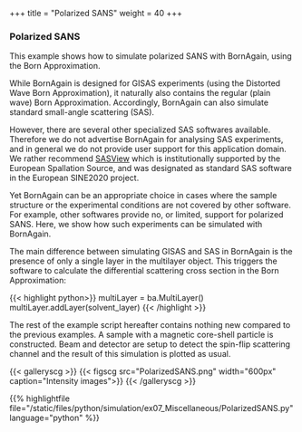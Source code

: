 +++
title = "Polarized SANS"
weight = 40
+++

### Polarized SANS

This example shows how to simulate polarized SANS with BornAgain, using the Born
Approximation.

While BornAgain is designed for GISAS experiments (using the Distorted Wave Born
Approximation), it naturally also contains the regular (plain wave) Born Approximation.
Accordingly, BornAgain can also simulate standard small-angle scattering (SAS).

However, there are several other specialized SAS softwares available. Therefore
we do not advertise BornAgain for analysing SAS experiments, and in general we do
not provide user support for this application domain.
We rather recommend [SASView](https://www.sasview.org/)
which is institutionally supported by the European Spallation Source,
and was designated as standard SAS software in the European SINE2020 project.

Yet BornAgain can be an appropriate choice in cases where the sample structure or
the experimental conditions are not covered by other software.
For example, other softwares provide no, or limited, support for polarized SANS.
Here, we show how such experiments can be simulated with BornAgain.

The main difference between simulating GISAS and SAS in BornAgain is the presence
of only a single layer in the multilayer object. This triggers the software to
calculate the differential scattering cross section in the Born Approximation:

{{< highlight python>}}
multiLayer = ba.MultiLayer()
multiLayer.addLayer(solvent_layer)
{{< /highlight >}}

The rest of the example script hereafter contains nothing new compared to the
previous examples. A sample with a magnetic core-shell particle is constructed.
Beam and detector are setup to detect the spin-flip scattering channel and the
result of this simulation is plotted as usual.

{{< galleryscg >}}
{{< figscg src="PolarizedSANS.png" width="600px" caption="Intensity images">}}
{{< /galleryscg >}}

{{% highlightfile file="/static/files/python/simulation/ex07_Miscellaneous/PolarizedSANS.py" language="python" %}}
